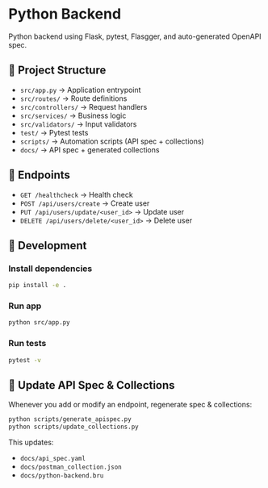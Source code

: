 # Python Backend

Python backend using Flask, pytest, Flasgger, and auto-generated OpenAPI spec.

## 📂 Project Structure

- `src/app.py` → Application entrypoint
- `src/routes/` → Route definitions
- `src/controllers/` → Request handlers
- `src/services/` → Business logic
- `src/validators/` → Input validators
- `test/` → Pytest tests
- `scripts/` → Automation scripts (API spec + collections)
- `docs/` → API spec + generated collections

## 🚀 Endpoints

- `GET /healthcheck` → Health check  
- `POST /api/users/create` → Create user  
- `PUT /api/users/update/<user_id>` → Update user  
- `DELETE /api/users/delete/<user_id>` → Delete user  

## 🔧 Development

### Install dependencies
```bash
pip install -e .
```

### Run app
```bash
python src/app.py
```

### Run tests
```bash
pytest -v
```

## 🔄 Update API Spec & Collections

Whenever you add or modify an endpoint, regenerate spec & collections:

```bash
python scripts/generate_apispec.py
python scripts/update_collections.py
```

This updates:
- `docs/api_spec.yaml`
- `docs/postman_collection.json`
- `docs/python-backend.bru`
